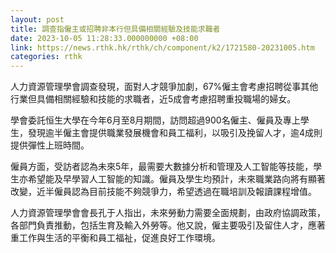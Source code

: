 ```yaml
---
layout: post
title: 調查指僱主或招聘非本行但具備相關經驗及技能求職者
date: 2023-10-05 11:28:33.000000000 +08:00
link: https://news.rthk.hk/rthk/ch/component/k2/1721580-20231005.htm
categories: rthk
---
```


人力資源管理學會調查發現，面對人才競爭加劇，67%僱主會考慮招聘從事其他行業但具備相關經驗和技能的求職者，近5成會考慮招聘重投職場的婦女。 

學會委託恒生大學在今年6月至8月期間，訪問超過900名僱主、僱員及專上學生，發現逾半僱主會提供職業發展機會和員工福利，以吸引及挽留人才，逾4成則提供彈性上班時間。 

僱員方面，受訪者認為未來5年，最需要大數據分析和管理及人工智能等技能，學生亦希望能及早學習人工智能的知識。僱員及學生均預計，未來職業路向將有顯著改變，近半僱員認為目前技能不夠競爭力，希望透過在職培訓及報讀課程增值。 

人力資源管理學會會長孔于人指出，未來勞動力需要全面規劃，由政府協調政策，各部門負責推動，包括生育及輸入外勞等。他又說，僱主要吸引及留住人才，應著重工作與生活的平衡和員工福祉，促進良好工作環境。
